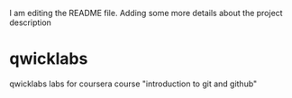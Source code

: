 I am editing the README file. Adding some more details about the project
description
# qwicklabs
qwicklabs labs for coursera course "introduction to git and github"
